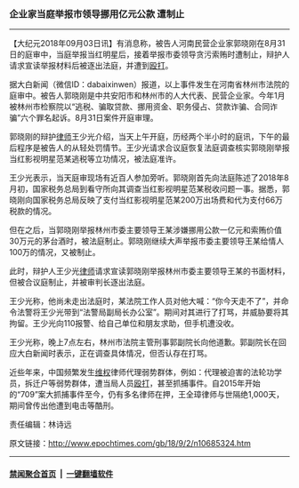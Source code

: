### 企业家当庭举报市领导挪用亿元公款 遭制止
------------------------

<p>【大纪元2018年09月03日讯】有消息称，被告人河南民营企业家郭晓刚在8月31日的庭审中，当庭举报当红明星后，接着举报市委领导贪污索贿时遭制止，辩护人请求宣读举报材料后被逐出法庭，并遭到<a href="http://www.epochtimes.com/gb/tag/%E6%AE%B4%E6%89%93.html">殴打</a>。</p>
<p>据大白新闻（微信ID：dabaixinwen）报道，以上事件发生在河南省林州市法院的庭审中。被告人郭晓刚是中共安阳市和林州市的人大代表、民营企业家。今年1月被林州市检察院以“逃税、骗取贷款、挪用资金、职务侵占、贷款诈骗、合同诈骗”六个罪名起诉。8月31日案件开庭审理。</p>
<p>郭晓刚的辩护<a href="http://www.epochtimes.com/gb/tag/%E5%BE%8B%E5%B8%88.html">律师</a>王少光介绍，当天上午开庭，历经两个半小时的庭讯，下午的最后程序是被告人的从轻处罚情节。王少光请求合议庭恢复法庭调查核实郭晓刚举报当红影视明星范某逃税等立功情况，被法庭准许。</p>
<p>王少光表示，当天庭审现场有近百人参加旁听。郭晓刚首先向法庭陈述了2018年8月初，国家税务总局到看守所向其调查当红影视明星范某税收问题一事。据悉，郭晓刚向国家税务总局反映了支付当红影视明星范某200万出场费和代为支付66万税款的情况。</p>
<p>但在之后，当郭晓刚举报林州市委主要领导王某涉嫌挪用公款一亿元和索贿价值30万元的茅台酒时，被法庭制止。郭晓刚继续大声举报市委主要领导王某给情人100万的情况，又被制止。</p>
<p>此时，辩护人王少光<a href="http://www.epochtimes.com/gb/tag/%E5%BE%8B%E5%B8%88.html">律师</a>请求宣读郭晓刚举报林州市委主要领导王某的书面材料，但被合议庭制止，并被审判长逐出法庭。</p>
<p>王少光称，他尚未走出法庭时，某法院工作人员对他大喊：“你今天走不了”，并命令法警将王少光带到“法警局副局长办公室”。期间对其进行了打骂，并威胁要将其拘留。王少光向110报警、给自己单位和朋友求助，但手机遭没收。</p>
<p>王少光称，晚上7点左右，林州市法院主管刑事郭副院长向他道歉。郭副院长在回应大白新闻时表示，正在调查具体情况，但否认存在打骂。</p>
<p>近些年来，中国频繁发生<a href="http://www.epochtimes.com/gb/tag/%E7%BB%B4%E6%9D%83.html">维权</a>律师代理弱势群体，例如：代理被迫害的法轮功学员，拆迁户等弱势群体，遭当局人员<a href="http://www.epochtimes.com/gb/tag/%E6%AE%B4%E6%89%93.html">殴打</a>，甚至抓捕事件。自2015年开始的“709”案大抓捕事件至今，仍有多名律师在押，王全璋律师与世隔绝1,000天，期间曾传出他遭到电击等酷刑。</p>
<p>责任编辑：林诗远</p>

原文链接：http://www.epochtimes.com/gb/18/9/2/n10685324.htm


------------------------
#### [禁闻聚合首页](https://github.com/gfw-breaker/banned-news/blob/master/README.md) &nbsp;|&nbsp;  [一键翻墙软件](https://github.com/gfw-breaker/nogfw/blob/master/README.md)